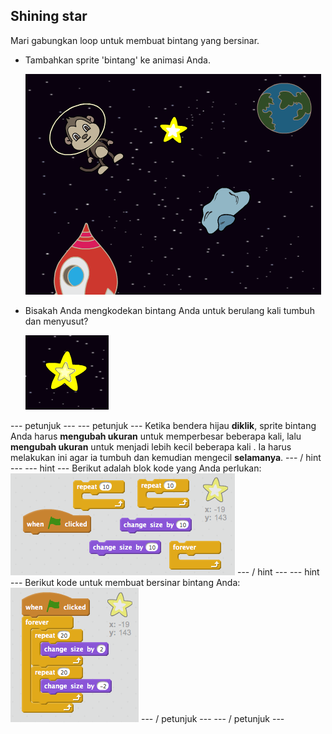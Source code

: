 ## Shining star

Mari gabungkan loop untuk membuat bintang yang bersinar.

+ Tambahkan sprite 'bintang' ke animasi Anda.
    
    ![Menambahkan sprite bintang](images/space-star-sprite.png)

+ Bisakah Anda mengkodekan bintang Anda untuk berulang kali tumbuh dan menyusut?
    
    ![Menguji bintang yang bersinar](images/space-star-test.png)

\--- petunjuk \--- \--- petunjuk \--- Ketika bendera hijau **diklik**, sprite bintang Anda harus **mengubah ukuran** untuk memperbesar beberapa kali, lalu **mengubah ukuran** untuk menjadi lebih kecil beberapa kali . Ia harus melakukan ini agar ia tumbuh dan kemudian mengecil **selamanya**. \--- / hint \--- \--- hint \--- Berikut adalah blok kode yang Anda perlukan: ![Blocks for a shining star](images/space-star-blocks.png) \--- / hint \--- \--- hint \--- Berikut kode untuk membuat bersinar bintang Anda: ![Code for a shining star](images/space-star-code.png) \--- / petunjuk \--- \--- / petunjuk \---